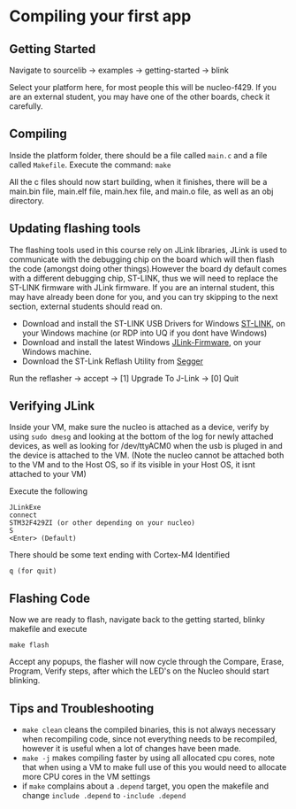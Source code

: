 # Compiling your first app

## Getting Started
Navigate to sourcelib -> examples -> getting-started -> blink

Select your platform here, for most people this will be nucleo-f429. If you are an external student, you may have one of the other boards, check it carefully.

## Compiling
Inside the platform folder, there should be a file called `main.c` and a file called `Makefile`. Execute the command:
`make`

All the c files should now start building, when it finishes, there will be a main.bin file, main.elf file, main.hex file, and main.o file, as well as an obj directory.


## Updating flashing tools

The flashing tools used in this course rely on JLink libraries, JLink is used to communicate with the debugging chip on the board which will then flash the code (amongst doing other things).However the board dy default comes with a different debugging chip, ST-LINK, thus we will need to replace the ST-LINK firmware with JLink firmware. If you are an internal student, this may have already been done for you, and you can try skipping to the next section, external students should read on.

* Download and install the ST-LINK USB Drivers for Windows [ST-LINK](https://www.st.com/en/development-tools/stsw-link009.html), on your Windows machine (or RDP into UQ if you dont have Windows)
* Download and install the latest Windows [JLink-Firmware](https://www.segger.com/downloads/jlink/), on your Windows machine.
* Download the ST-Link Reflash Utility from [Segger](https://www.segger.com/downloads/jlink/#STLink_Reflash)

Run the reflasher -> accept -> [1] Upgrade To J-Link -> [0] Quit

## Verifying JLink

Inside your VM, make sure the nucleo is attached as a device, verify by using `sudo dmesg` and looking at the bottom of the log for newly attached devices, as well as looking for /dev/ttyACM0 when the usb is pluged in and the device is attached to the VM. (Note the nucleo cannot be attached both to the VM and to the Host OS, so if its visible in your Host OS, it isnt attached to your VM)

Execute the following

```
JLinkExe
connect
STM32F429ZI (or other depending on your nucleo)
S
<Enter> (Default)
```

There should be some text ending with Cortex-M4 Identified

```
q (for quit)
```

## Flashing Code
Now we are ready to flash, navigate back to the getting started, blinky makefile and execute
```
make flash
```
Accept any popups, the flasher will now cycle through the Compare, Erase, Program, Verify steps, after which the LED's on the Nucleo should start blinking.


## Tips and Troubleshooting
* `make clean` cleans the compiled binaries, this is not always necessary when recompiling code, since not everything needs to be recompiled, however it is useful when a lot of changes have been made.
* `make -j` makes compiling faster by using all allocated cpu cores, note that when using a VM to make full use of this you would need to allocate more CPU cores in the VM settings
* if `make` complains about a `.depend` target, you open the makefile and change `include .depend` to `-include .depend`
